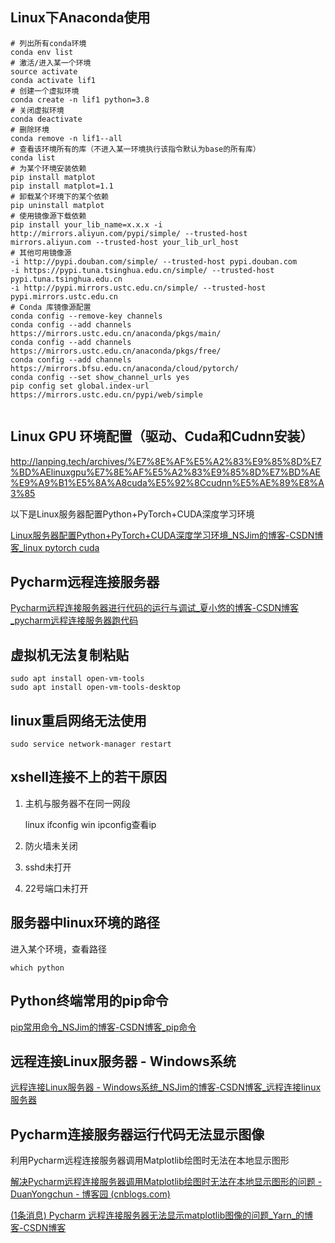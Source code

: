 ## Linux下Anaconda使用

```shell
# 列出所有conda环境
conda env list 
# 激活/进入某一个环境
source activate 
conda activate lif1
# 创建一个虚拟环境
conda create -n lif1 python=3.8
# 关闭虚拟环境
conda deactivate
# 删除环境
conda remove -n lif1--all
# 查看该环境所有的库（不进入某一环境执行该指令默认为base的所有库）
conda list
# 为某个环境安装依赖
pip install matplot
pip install matplot=1.1
# 卸载某个环境下的某个依赖
pip uninstall matplot
# 使用镜像源下载依赖
pip install your_lib_name=x.x.x -i http://mirrors.aliyun.com/pypi/simple/ --trusted-host mirrors.aliyun.com --trusted-host your_lib_url_host
# 其他可用镜像源
-i http://pypi.douban.com/simple/ --trusted-host pypi.douban.com
-i https://pypi.tuna.tsinghua.edu.cn/simple/ --trusted-host pypi.tuna.tsinghua.edu.cn
-i http://pypi.mirrors.ustc.edu.cn/simple/ --trusted-host pypi.mirrors.ustc.edu.cn
# Conda 库镜像源配置
conda config --remove-key channels
conda config --add channels https://mirrors.ustc.edu.cn/anaconda/pkgs/main/
conda config --add channels https://mirrors.ustc.edu.cn/anaconda/pkgs/free/
conda config --add channels https://mirrors.bfsu.edu.cn/anaconda/cloud/pytorch/
conda config --set show_channel_urls yes
pip config set global.index-url https://mirrors.ustc.edu.cn/pypi/web/simple


```

## Linux GPU 环境配置（驱动、Cuda和Cudnn安装）

http://lanping.tech/archives/%E7%8E%AF%E5%A2%83%E9%85%8D%E7%BD%AElinuxgpu%E7%8E%AF%E5%A2%83%E9%85%8D%E7%BD%AE%E9%A9%B1%E5%8A%A8cuda%E5%92%8Ccudnn%E5%AE%89%E8%A3%85

以下是Linux服务器配置Python+PyTorch+CUDA深度学习环境

[Linux服务器配置Python+PyTorch+CUDA深度学习环境_NSJim的博客-CSDN博客_linux pytorch cuda](https://blog.csdn.net/NSJim/article/details/115386936)

## Pycharm远程连接服务器

[Pycharm远程连接服务器进行代码的运行与调试_夏小悠的博客-CSDN博客_pycharm远程连接服务器跑代码](https://blog.csdn.net/qq_42730750/article/details/119249193?spm=1001.2014.3001.5501)

## 虚拟机无法复制粘贴

```shell
sudo apt install open-vm-tools 
sudo apt install open-vm-tools-desktop
```



## linux重启网络无法使用

```shell
sudo service network-manager restart
```

## xshell连接不上的若干原因

1. 主机与服务器不在同一网段

   linux ifconfig win ipconfig查看ip

2. 防火墙未关闭

3. sshd未打开

4. 22号端口未打开

## 服务器中linux环境的路径

进入某个环境，查看路径

```shell
which python
```

## Python终端常用的pip命令

[pip常用命令_NSJim的博客-CSDN博客_pip命令](https://blog.csdn.net/NSJim/article/details/115386688)

## 远程连接Linux服务器 - Windows系统

[远程连接Linux服务器 - Windows系统_NSJim的博客-CSDN博客_远程连接linux服务器](https://blog.csdn.net/NSJim/article/details/115366651)

## Pycharm连接服务器运行代码无法显示图像

利用Pycharm远程连接服务器调用Matplotlib绘图时无法在本地显示图形

[解决Pycharm远程连接服务器调用Matplotlib绘图时无法在本地显示图形的问题 - DuanYongchun - 博客园 (cnblogs.com)](https://www.cnblogs.com/dyc99/p/12936080.html)

[(1条消息) Pycharm 远程连接服务器无法显示matplotlib图像的问题_Yarn_的博客-CSDN博客](https://blog.csdn.net/Yarn_/article/details/86506591)























